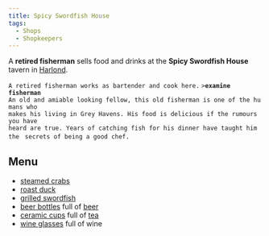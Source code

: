 ```yaml
---
title: Spicy Swordfish House
tags:
  - Shops
  - Shopkeepers
---
```

A **retired fisherman** sells food and drinks at the **Spicy Swordfish
House** tavern in [Harlond](Harlond "wikilink").

`A retired fisherman works as bartender and cook here.`
`>`**`examine fisherman`**
`An old and amiable looking fellow, this old fisherman is one of the humans who`
`makes his living in Grey Havens. His food is delicious if the rumours you have`
`heard are true. Years of catching fish for his dinner have taught him the `
`secrets of being a good chef.`

## Menu

- [steamed crabs](steamed_crabs "wikilink")
- [roast duck](roast_duck "wikilink")
- [grilled swordfish](grilled_swordfish "wikilink")
- [beer bottles](beer_bottle "wikilink") full of
  [beer](Food_%26_Drink#Alcohol "wikilink")
- [ceramic cups](ceramic_cup "wikilink") full of
  [tea](Food_%26_Drink#Drink "wikilink")
- [wine glasses](wine_glass "wikilink") full of wine
 